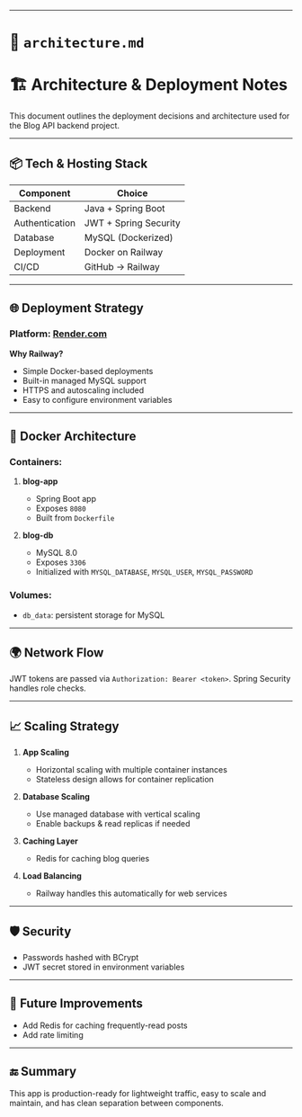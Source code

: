 
---

# 📄 `architecture.md`


# 🏗️ Architecture & Deployment Notes

This document outlines the deployment decisions and architecture used for the Blog API backend project.

---

## 📦 Tech & Hosting Stack

| Component         | Choice                |
|------------------|-----------------------|
| Backend           | Java + Spring Boot    |
| Authentication    | JWT + Spring Security |
| Database          | MySQL (Dockerized)    |
| Deployment        | Docker on Railway     |
| CI/CD             | GitHub → Railway      |

---

## 🌐 Deployment Strategy

### Platform: [Render.com](https://render.com)

**Why Railway?**
- Simple Docker-based deployments
- Built-in managed MySQL support
- HTTPS and autoscaling included
- Easy to configure environment variables

---

## 🧱 Docker Architecture

### Containers:

1. **blog-app**
   - Spring Boot app
   - Exposes `8080`
   - Built from `Dockerfile`

2. **blog-db**
   - MySQL 8.0
   - Exposes `3306`
   - Initialized with `MYSQL_DATABASE`, `MYSQL_USER`, `MYSQL_PASSWORD`

### Volumes:

- `db_data`: persistent storage for MySQL

---

## 🌍 Network Flow


JWT tokens are passed via `Authorization: Bearer <token>`. Spring Security handles role checks.

---

## 📈 Scaling Strategy

1. **App Scaling**
    - Horizontal scaling with multiple container instances
    - Stateless design allows for container replication

2. **Database Scaling**
    - Use managed database with vertical scaling
    - Enable backups & read replicas if needed

3. **Caching Layer**
    - Redis for caching blog queries

4. **Load Balancing**
    - Railway handles this automatically for web services

---

## 🛡️ Security

- Passwords hashed with BCrypt
- JWT secret stored in environment variables


---

## 📌 Future Improvements

- Add Redis for caching frequently-read posts
- Add rate limiting


---

## 🔚 Summary

This app is production-ready for lightweight traffic, easy to scale and maintain, and has clean separation between components.
